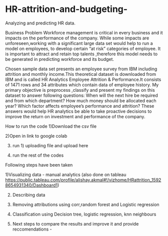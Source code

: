 # HR-attrition-and-budgeting-
Analyzing and predicting HR data.

Business Problem
Workforce management is critical in every business and it impacts on the performance of the company. While some impacts are unforeseen,working with a significant large data set would help to run a model on employees, to develop certain “at risk” categories of employee. It is important to attract and retain top talents ,therefore this model needs to be generated in predicting workforce and its budget.

Chosen sample data set presents an employee survey from IBM including attrition and monthly income.This theoretical dataset is downloaded from IBM and is called HR Analytics Employee Attrition & Performance.It consists of 1471 rows and 34 attributes which contain data of employee history. My primary objective is preprocess ,classify and present my findings on this dataset to answer following questions: 
When will the next hire be required and from which department?
How much money should be allocated each year?
Which factor affects employee’s performance and attrition?
These answers would help HR analytics be able to take proactive decisions to improve the return on investment and performance of the company.


How to run the code 
1)Download the csv file 

2)Open in link to google colab

3) run 1) uploading file and upload here 

4) run the rest of the codes 


Following steps have been taken

1)Visualizing data - manual analytics (also done on tableau
https://public.tableau.com/profile/alishay.akmal#!/vizhome/HRattrition_15928654931340/Dashboard1)

2) Describing data 

3) Removing attributions using corr,random forest and Logistic regression

4) Classification  using  Decision tree, logistic regression, knn neighbours 

5) Next steps to compare the results and improve it and provide reccomendations - 




